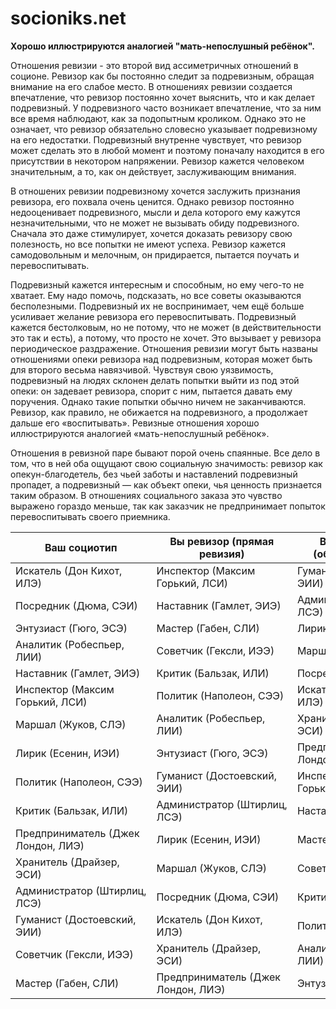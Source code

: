 # socioniks.net
**Хорошо иллюстрируются аналогией "мать-непослушный ребёнок".**

Отношения ревизии - это второй вид ассиметричных отношений в соционе. Ревизор как бы постоянно следит за подревизным, обращая внимание на его слабое место. В отношениях ревизии создается впечатление, что ревизор постоянно хочет выяснить, что и как делает подревизный. У подревизного часто возникает впечатление, что за ним все время наблюдают, как за подопытным кроликом. Однако это не означает, что ревизор обязательно словесно указывает подревизному на его недостатки. Подревизный внутренне чувствует, что ревизор может сделать это в любой момент и поэтому поначалу находится в его присутствии в некотором напряжении. Ревизор кажется человеком значительным, а то, как он действует, заслуживающим внимания.

В отношених ревизии подревизному хочется заслужить признания ревизора, его похвала очень ценится. Однако ревизор постоянно недооценивает подревизного, мысли и дела которого ему кажутся незначительными, что не может не вызывать обиду подревизного. Сначала это даже стимулирует, хочется доказать ревизору свою полезность, но все попытки не имеют успеха. Ревизор кажется самодовольным и мелочным, он придирается, пытается поучать и перевоспитывать.

Подревизный кажется интересным и способным, но ему чего-то не хватает. Ему надо помочь, подсказать, но все советы оказываются бесполезными. Подревизный их не воспринимает, чем ещё больше усиливает желание ревизора его перевоспитывать. Подревизный кажется бестолковым, но не потому, что не может (в действительности это так и есть), а потому, что просто не хочет. Это вызывает у ревизора периодическое раздражение. Отношения ревизии могут быть названы отношениями опеки ревизора над подревизным, которая может быть для второго весьма навязчивой. Чувствуя свою уязвимость, подревизный на людях склонен делать попытки выйти из под этой опеки: он задевает ревизора, спорит с ним, пытается давать ему поручения. Однако такие попытки обычно ничем не заканчиваются. Ревизор, как правило, не обижается на подревизного, а продолжает дальше его «воспитывать». Ревизные отношения хорошо иллюстрируются аналогией «мать-непослушный ребёнок».

Отношения в ревизной паре бывают порой очень спаянные. Все дело в том, что в ней оба ощущают свою социальную значимость: ревизор как опекун-благодетель, без чьей заботы и наставлений подревизный пропадет, а подревизный — как объект опеки, чья ценность признается таким образом. В отношениях социального заказа это чувство выражено гораздо меньше, так как заказчик не предпринимает попыток перевоспитывать своего приемника.

| **Ваш социотип**                   | **Вы ревизор (прямая ревизия)**    | **Вы подревизный (обратная ревизия)** |
| ---------------------------------- | ---------------------------------- | ------------------------------------- |
| Искатель (Дон Кихот, ИЛЭ)          | Инспектор (Максим Горький, ЛСИ)    | Гуманист (Достоевский, ЭИИ)           |
| Посредник (Дюма, СЭИ)              | Наставник (Гамлет, ЭИЭ)            | Администратор (Штирлиц, ЛСЭ)          |
| Энтузиаст (Гюго, ЭСЭ)              | Мастер (Габен, СЛИ)                | Лирик (Есенин, ИЭИ)                   |
| Аналитик (Робеспьер, ЛИИ)          | Советчик (Гексли, ИЭЭ)             | Маршал (Жуков, СЛЭ)                   |
| Наставник (Гамлет, ЭИЭ)            | Критик (Бальзак, ИЛИ)              | Посредник (Дюма, СЭИ)                 |
| Инспектор (Максим Горький, ЛСИ)    | Политик (Наполеон, СЭЭ)            | Искатель (Дон Кихот, ИЛЭ)             |
| Маршал (Жуков, СЛЭ)                | Аналитик (Робеспьер, ЛИИ)          | Хранитель (Драйзер, ЭСИ)              |
| Лирик (Есенин, ИЭИ)                | Энтузиаст (Гюго, ЭСЭ)              | Предприниматель (Джек Лондон, ЛИЭ)    |
| Политик (Наполеон, СЭЭ)            | Гуманист (Достоевский, ЭИИ)        | Инспектор (Максим Горький, ЛСИ)       |
| Критик (Бальзак, ИЛИ)              | Администратор (Штирлиц, ЛСЭ)       | Наставник (Гамлет, ЭИЭ)               |
| Предприниматель (Джек Лондон, ЛИЭ) | Лирик (Есенин, ИЭИ)                | Мастер (Габен, СЛИ)                   | 
| Хранитель (Драйзер, ЭСИ)           | Маршал (Жуков, СЛЭ)                | Советчик (Гексли, ИЭЭ)                |
| Администратор (Штирлиц, ЛСЭ)       | Посредник (Дюма, СЭИ)              | Критик (Бальзак, ИЛИ)                 |
| Гуманист (Достоевский, ЭИИ)        | Искатель (Дон Кихот, ИЛЭ)          | Политик (Наполеон, СЭЭ)               |
| Советчик (Гексли, ИЭЭ)             | Хранитель (Драйзер, ЭСИ)           | Аналитик (Робеспьер, ЛИИ)             |
| Мастер (Габен, СЛИ)                | Предприниматель (Джек Лондон, ЛИЭ) | Энтузиаст (Гюго, ЭСЭ)                 |
